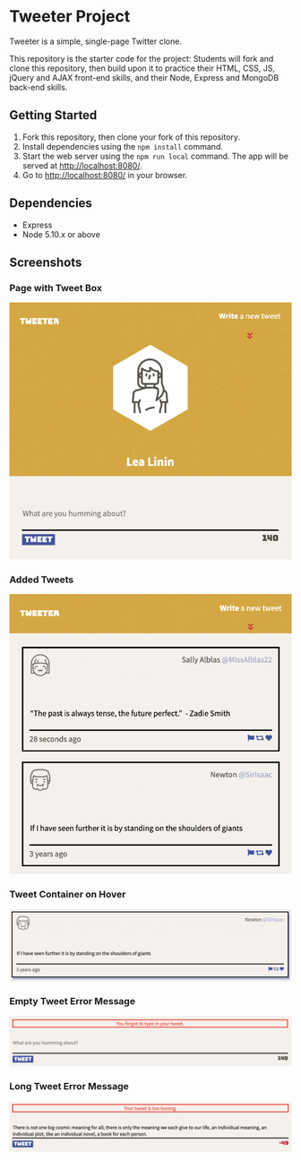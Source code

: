 # Tweeter Project

Tweeter is a simple, single-page Twitter clone.

This repository is the starter code for the project: Students will fork and clone this repository, then build upon it to practice their HTML, CSS, JS, jQuery and AJAX front-end skills, and their Node, Express and MongoDB back-end skills.

## Getting Started

1. Fork this repository, then clone your fork of this repository.
2. Install dependencies using the `npm install` command.
3. Start the web server using the `npm run local` command. The app will be served at <http://localhost:8080/>.
4. Go to <http://localhost:8080/> in your browser.

## Dependencies

- Express
- Node 5.10.x or above

## Screenshots

### Page with Tweet Box 
!["Page with Tweet Box"](https://github.com/lealinin/tweeter/blob/master/docs/page-with-tweet-box.png)

### Added Tweets 
!["Tweets"](https://github.com/lealinin/tweeter/blob/master/docs/tweets.png)

### Tweet Container on Hover
!["Tweet Container"](https://github.com/lealinin/tweeter/blob/master/docs/tweet-box.png)

### Empty Tweet Error Message
!["Empty Tweet Error Message"](https://github.com/lealinin/tweeter/blob/master/docs/empty-tweet.png)

### Long Tweet Error Message
!["Long Tweet Error Message"](https://github.com/lealinin/tweeter/blob/master/docs/long-tweet.png)
